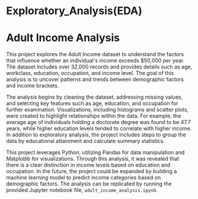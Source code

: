 # Exploratory_Analysis(EDA)

# Adult Income Analysis

This project explores the Adult Income dataset to understand the factors that influence whether an individual's income exceeds $50,000 per year. The dataset includes over 32,000 records and provides details such as age, workclass, education, occupation, and income level. The goal of this analysis is to uncover patterns and trends between demographic factors and income brackets. 

The analysis begins by cleaning the dataset, addressing missing values, and selecting key features such as age, education, and occupation for further examination. Visualizations, including histograms and scatter plots, were created to highlight relationships within the data. For example, the average age of individuals holding a doctorate degree was found to be 47.7 years, while higher education levels tended to correlate with higher income. In addition to exploratory analysis, the project includes steps to group the data by educational attainment and calculate summary statistics.

This project leverages Python, utilizing Pandas for data manipulation and Matplotlib for visualizations. Through this analysis, it was revealed that there is a clear distinction in income levels based on education and occupation. In the future, the project could be expanded by building a machine learning model to predict income categories based on demographic factors. The analysis can be replicated by running the provided Jupyter notebook file, `adult_income_analysis.ipynb`.
